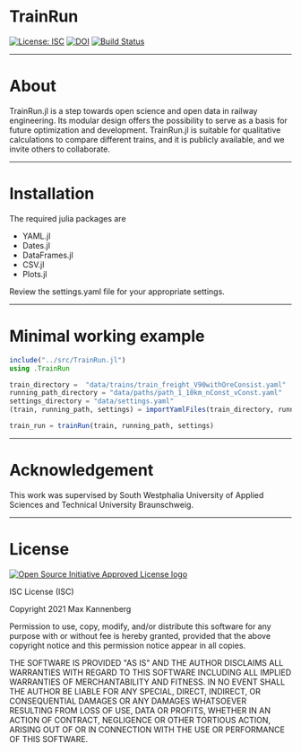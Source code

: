 # TrainRun

[![License: ISC](https://img.shields.io/badge/license-ISC-green.svg)](https://opensource.org/licenses/ISC) [![DOI](https://zenodo.org/badge/DOI/10.5281/zenodo.6448563.svg)](https://doi.org/10.5281/zenodo.6448563) 
[![Build Status](https://github.com/railtoolkit/TrainRun.jl/actions/workflows/CI.yml/badge.svg?branch=master)](https://github.com/railtoolkit/TrainRun.jl/actions/workflows/CI.yml?query=branch%3Amaster)

------------

# About

TrainRun.jl is a step towards open science and open data in railway engineering. Its modular design offers the possibility to serve as a basis for future optimization and development. TrainRun.jl is suitable for qualitative calculations to compare different trains, and it is publicly available, and we invite others to collaborate.

------------

# Installation

The required julia packages are
   - YAML.jl
   - Dates.jl
   - DataFrames.jl
   - CSV.jl
   - Plots.jl

Review the settings.yaml file for your appropriate settings.

------------

# Minimal working example

```julia
include("../src/TrainRun.jl")
using .TrainRun

train_directory =  "data/trains/train_freight_V90withOreConsist.yaml"
running_path_directory = "data/paths/path_1_10km_nConst_vConst.yaml"
settings_directory = "data/settings.yaml"
(train, running_path, settings) = importYamlFiles(train_directory, running_path_directory, setting_directory)

train_run = trainRun(train, running_path, settings)
```

------------

# Acknowledgement

This work was supervised by South Westphalia University of Applied Sciences and Technical University Braunschweig.

------------

# License

  [![Open Source Initiative Approved License logo](https://opensource.org/files/OSIApproved_100X125.png "Open Source Initiative Approved License logo")](https://opensource.org)

ISC License (ISC)

Copyright 2021 Max Kannenberg

Permission to use, copy, modify, and/or distribute this software for any purpose with or without fee is hereby granted, provided that the above copyright notice and this permission notice appear in all copies.

THE SOFTWARE IS PROVIDED "AS IS" AND THE AUTHOR DISCLAIMS ALL WARRANTIES WITH REGARD TO THIS SOFTWARE INCLUDING ALL IMPLIED WARRANTIES OF MERCHANTABILITY AND FITNESS. IN NO EVENT SHALL THE AUTHOR BE LIABLE FOR ANY SPECIAL, DIRECT, INDIRECT, OR CONSEQUENTIAL DAMAGES OR ANY DAMAGES WHATSOEVER RESULTING FROM LOSS OF USE, DATA OR PROFITS, WHETHER IN AN ACTION OF CONTRACT, NEGLIGENCE OR OTHER TORTIOUS ACTION, ARISING OUT OF OR IN CONNECTION WITH THE USE OR PERFORMANCE OF THIS SOFTWARE.
